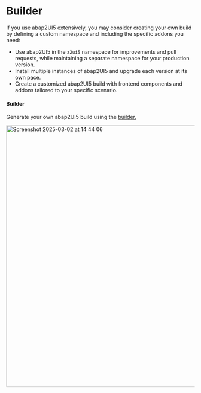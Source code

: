 # Builder

If you use abap2UI5 extensively, you may consider creating your own build by defining a custom namespace and including the specific addons you need:
- Use abap2UI5 in the `z2ui5` namespace for improvements and pull requests, while maintaining a separate namespace for your production version.
- Install multiple instances of abap2UI5 and upgrade each version at its own pace.
- Create a customized abap2UI5 build with frontend components and addons tailored to your specific scenario.

#### Builder
Generate your own abap2UI5 build using the [builder.](https://github.com/abap2UI5/builder) 

<img width="700" alt="Screenshot 2025-03-02 at 14 44 06" src="https://github.com/user-attachments/assets/7c7f55d4-6667-4036-bc71-4cd7472f2ae9" />
